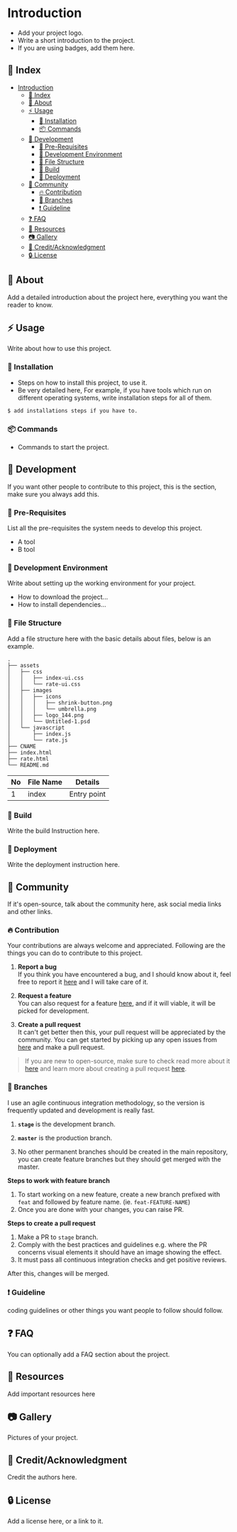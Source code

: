 # Introduction

- Add your project logo.
- Write a short introduction to the project.
- If you are using badges, add them here.

## :ledger: Index

- [Introduction](#introduction)
  - [:ledger: Index](#ledger-index)
  - [:beginner: About](#beginner-about)
  - [:zap: Usage](#zap-usage)
    - [:electric_plug: Installation](#electric_plug-installation)
    - [:package: Commands](#package-commands)
  - [:wrench: Development](#wrench-development)
    - [:notebook: Pre-Requisites](#notebook-pre-requisites)
    - [:nut_and_bolt: Development Environment](#nut_and_bolt-development-environment)
    - [:file_folder: File Structure](#file_folder-file-structure)
    - [:hammer: Build](#hammer-build)
    - [:rocket: Deployment](#rocket-deployment)
  - [:cherry_blossom: Community](#cherry_blossom-community)
    - [:fire: Contribution](#fire-contribution)
    - [:cactus: Branches](#cactus-branches)
    - [:exclamation: Guideline](#exclamation-guideline)
  - [:question: FAQ](#question-faq)
  - [:page_facing_up: Resources](#page_facing_up-resources)
  - [:camera: Gallery](#camera-gallery)
  - [:star2: Credit/Acknowledgment](#star2-creditacknowledgment)
  - [:lock: License](#lock-license)

## :beginner: About

Add a detailed introduction about the project here, everything you want the reader to
know.

## :zap: Usage

Write about how to use this project.

### :electric_plug: Installation

- Steps on how to install this project, to use it.
- Be very detailed here, For example, if you have tools which run on different operating
  systems, write installation steps for all of them.

```
$ add installations steps if you have to.
```

### :package: Commands

- Commands to start the project.

## :wrench: Development

If you want other people to contribute to this project, this is the section, make sure you
always add this.

### :notebook: Pre-Requisites

List all the pre-requisites the system needs to develop this project.

- A tool
- B tool

### :nut_and_bolt: Development Environment

Write about setting up the working environment for your project.

- How to download the project...
- How to install dependencies...

### :file_folder: File Structure

Add a file structure here with the basic details about files, below is an example.

```
.
├── assets
│   ├── css
│   │   ├── index-ui.css
│   │   └── rate-ui.css
│   ├── images
│   │   ├── icons
│   │   │   ├── shrink-button.png
│   │   │   └── umbrella.png
│   │   ├── logo_144.png
│   │   └── Untitled-1.psd
│   └── javascript
│       ├── index.js
│       └── rate.js
├── CNAME
├── index.html
├── rate.html
└── README.md
```

| No  | File Name | Details     |
| --- | --------- | ----------- |
| 1   | index     | Entry point |

### :hammer: Build

Write the build Instruction here.

### :rocket: Deployment

Write the deployment instruction here.

## :cherry_blossom: Community

If it's open-source, talk about the community here, ask social media links and other
links.

### :fire: Contribution

Your contributions are always welcome and appreciated. Following are the things you can do
to contribute to this project.

1.  **Report a bug** <br> If you think you have encountered a bug, and I should know about
    it, feel free to report it [here]() and I will take care of it.

2.  **Request a feature** <br> You can also request for a feature [here](), and if it will
    viable, it will be picked for development.

3.  **Create a pull request** <br> It can't get better then this, your pull request will
    be appreciated by the community. You can get started by picking up any open issues
    from [here]() and make a pull request.

> If you are new to open-source, make sure to check read more about it
> [here](https://www.digitalocean.com/community/tutorial_series/an-introduction-to-open-source)
> and learn more about creating a pull request
> [here](https://www.digitalocean.com/community/tutorials/how-to-create-a-pull-request-on-github).

### :cactus: Branches

I use an agile continuous integration methodology, so the version is frequently updated
and development is really fast.

1. **`stage`** is the development branch.

2. **`master`** is the production branch.

3. No other permanent branches should be created in the main repository, you can create
   feature branches but they should get merged with the master.

**Steps to work with feature branch**

1. To start working on a new feature, create a new branch prefixed with `feat` and
   followed by feature name. (ie. `feat-FEATURE-NAME`)
2. Once you are done with your changes, you can raise PR.

**Steps to create a pull request**

1. Make a PR to `stage` branch.
2. Comply with the best practices and guidelines e.g. where the PR concerns visual
   elements it should have an image showing the effect.
3. It must pass all continuous integration checks and get positive reviews.

After this, changes will be merged.

### :exclamation: Guideline

coding guidelines or other things you want people to follow should follow.

## :question: FAQ

You can optionally add a FAQ section about the project.

## :page_facing_up: Resources

Add important resources here

## :camera: Gallery

Pictures of your project.

## :star2: Credit/Acknowledgment

Credit the authors here.

## :lock: License

Add a license here, or a link to it.
